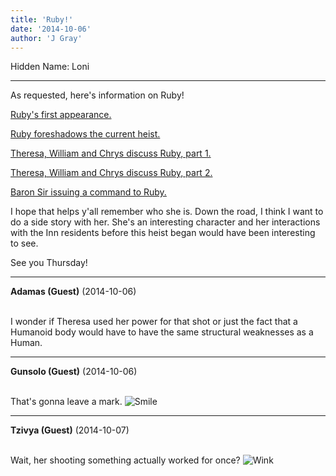 ```yaml
---
title: 'Ruby!'
date: '2014-10-06'
author: 'J Gray'
---
```


<p>Hidden Name: Loni</p><hr><p>As requested, here's information on Ruby!</p><p><a href="http://mysteriesofthearcana.com/comics/397/" target="_blank">Ruby's first appearance.</a></p><p><a href="http://mysteriesofthearcana.com/comics/445/" target="_blank">Ruby foreshadows the current heist.</a></p><p><a href="http://mysteriesofthearcana.com/comics/466/" target="_blank">Theresa, William and Chrys discuss Ruby, part 1.</a></p><p><a href="http://mysteriesofthearcana.com/comics/466/" target="_blank">Theresa, William and Chrys discuss Ruby, part 2.</a></p><p><a href="http://mysteriesofthearcana.com/comics/472/" target="_blank">Baron Sir issuing a command to Ruby.</a></p><p>I hope that helps y'all remember who she is. Down the road, I think I want to do a side story with her. She's an interesting character and her interactions with the Inn residents before this heist began would have been interesting to see.</p><p>See you Thursday!</p>

---
**Adamas (Guest)** (2014-10-06)

<br> I wonder if Theresa used her power for that shot or just the fact that a Humanoid body would have to have the same structural weaknesses as a Human.<br>

---
**Gunsolo (Guest)** (2014-10-06)

<br> That's gonna leave a mark. <img src="/smilies/smile.gif" alt="Smile" border="0"><br>

---
**Tzivya (Guest)** (2014-10-07)

<br> Wait, her shooting something actually worked for once? <img src="/smilies/wink1.gif" alt="Wink" border="0"><br>

